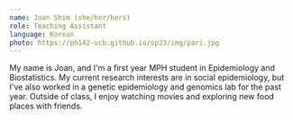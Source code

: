 ```yaml
---
name: Joan Shim (she/her/hers)
role: Teaching Assistant
language: Korean
photo: https://ph142-ucb.github.io/sp23/img/pari.jpg
---
```


My name is Joan, and I'm a first year MPH student in Epidemiology and Biostatistics. My current research interests are in social epidemiology, but I've also worked in a genetic epidemiology and genomics lab for the past year. Outside of class, I enjoy watching movies and exploring new food places with friends.
